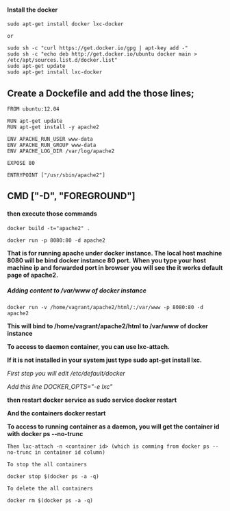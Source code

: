 #### Install the docker

```
sudo apt-get install docker lxc-docker

or

sudo sh -c "curl https://get.docker.io/gpg | apt-key add -"
sudo sh -c "echo deb http://get.docker.io/ubuntu docker main > /etc/apt/sources.list.d/docker.list"
sudo apt-get update
sudo apt-get install lxc-docker
```

## Create a Dockefile and add the those lines;

```
FROM ubuntu:12.04

RUN apt-get update
RUN apt-get install -y apache2

ENV APACHE_RUN_USER www-data
ENV APACHE_RUN_GROUP www-data
ENV APACHE_LOG_DIR /var/log/apache2

EXPOSE 80

ENTRYPOINT ["/usr/sbin/apache2"]

```

## CMD ["-D", "FOREGROUND"]

#### then execute those commands

```
docker build -t="apache2" .

docker run -p 8080:80 -d apache2

```

**That is for running apache under docker instance. The local host machine 8080 will be bind docker instance 80 port.**
**When you type your host machine ip and forwarded port in browser you will see the it works default page of apache2.**

##### Adding content to /var/www of docker instance

```
docker run -v /home/vagrant/apache2/html/:/var/www -p 8080:80 -d apache2
```

**This will bind to /home/vagrant/apache2/html to /var/www of docker instance**

**To access to daemon container, you can use lxc-attach.**

**If it is not installed in your system just type sudo apt-get install lxc.**

_First step you will edit /etc/default/docker_

_Add this line DOCKER_OPTS="-e lxc"_

**then restart docker service as sudo service docker restart**

**And the containers docker restart <container-id>**

**To access to running container as a daemon, you will get the container id with docker ps --no-trunc**

```
Then lxc-attach -n <container id> (which is comming from docker ps --no-trunc in container id column)

To stop the all containers

docker stop $(docker ps -a -q)

To delete the all containers

docker rm $(docker ps -a -q)

```
